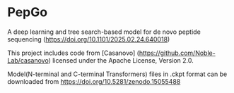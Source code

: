 # PepGo
A deep learning and tree search-based model for de novo peptide sequencing (https://doi.org/10.1101/2025.02.24.640018)

This project includes code from [Casanovo] (https://github.com/Noble-Lab/casanovo) licensed under the Apache License, Version 2.0.

Model(N-terminal and C-terminal Transformers) files in .ckpt format can be downloaded from https://doi.org/10.5281/zenodo.15055488
